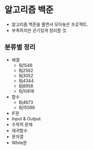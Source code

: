 # 알고리즘 백준

- 알고리즘 백준을 풀면서 모아놓은 프로젝트.
- 부족하지만 끈기있게 정리할 것.

## 분류별 정리

+ 배열
  + Bj1546
  + Bj2562
  + Bj3052
  + Bj4344
  + Bj8958
  + Bj10818
+ 함수
  + Bj4673
  + Bj15596
+ IF문
+ Input & Output
+ 수학적 문제
+ 재귀함수
+ 문자열
+ While문
